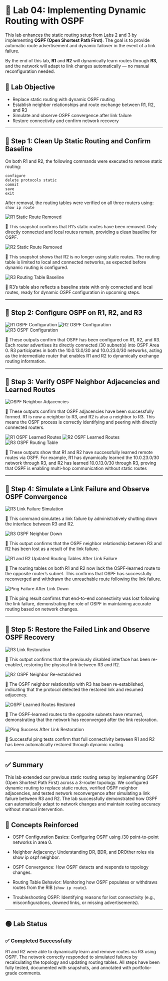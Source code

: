 # 🧪 Lab 04: Implementing Dynamic Routing with OSPF

This lab enhances the static routing setup from Labs 2 and 3 by implementing **OSPF (Open Shortest Path First)**. The goal is to provide automatic route advertisement and dynamic failover in the event of a link failure.

By the end of this lab, **R1** and **R2** will dynamically learn routes through **R3**, and the network will adapt to link changes automatically — no manual reconfiguration needed.

## 📝 Lab Objective

- Replace static routing with dynamic OSPF routing
- Establish neighbor relationships and route exchange between R1, R2, and R3
- Simulate and observe OSPF convergence after link failure
- Restore connectivity and confirm network recovery

---

## 🔹 Step 1: Clean Up Static Routing and Confirm Baseline

On both R1 and R2, the following commands were executed to remove static routing:

```
configure
delete protocols static
commit
save
exit
```
After removal, the routing tables were verified on all three routers using: `show ip route`

![R1 Static Route Removed](r1-satatic-route-01.png)

💬 This snapshot confirms that R1’s static routes have been removed. Only directly connected and local routes remain, providing a clean baseline for OSPF.

![R2 Static Route Removed](r2-no-static-route-02.png)

💬 This snapshot shows that R2 is no longer using static routes. The routing table is limited to local and connected networks, as expected before dynamic routing is configured.

![R3 Routing Table Baseline](r3-roting-table-03.png)

💬 R3’s table also reflects a baseline state with only connected and local routes, ready for dynamic OSPF configuration in upcoming steps.

---

## 🔹 Step 2: Configure OSPF on R1, R2, and R3

![R1 OSPF Configuration](r1-config-04.png)
![R2 OSPF Configuration](r2-config-05.png)
![R3 OSPF Configuration](r3-config-06.png)

💬 These outputs confirm that OSPF has been configured on R1, R2, and R3. Each router advertises its directly connected /30 subnet(s) into OSPF Area 0. R3 participates in both the 10.0.13.0/30 and 10.0.23.0/30 networks, acting as the intermediate router that enables R1 and R2 to dynamically exchange routing information.

---

## 🔹 Step 3: Verify OSPF Neighbor Adjacencies and Learned Routes

![OSPF Neighbor Adjacencies](adjacencies-07.png)

💬 These outputs confirm that OSPF adjacencies have been successfully formed. R1 is now a neighbor to R3, and R2 is also a neighbor to R3. This means the OSPF process is correctly identifying and peering with directly connected routers.

![R1 OSPF Learned Routes](r1-route-08.png)
![R2 OSPF Learned Routes](r2-route-09.png)
![R3 OSPF Routing Table](r3-route-10.png)

💬 These outputs show that R1 and R2 have successfully learned remote routes via OSPF. For example, R1 has dynamically learned the 10.0.23.0/30 network through R3, and R2 has learned 10.0.13.0/30 through R3, proving that OSPF is enabling multi-hop communication without static routes

---

## 🔹 Step 4: Simulate a Link Failure and Observe OSPF Convergence

![R3 Link Failure Simulation](r3-link-failure-11.png)

💬 This command simulates a link failure by administratively shutting down the interface between R3 and R2.

![R3 OSPF Neighbor Down](r3-OSPF-12.png)

💬 This output confirms that the OSPF neighbor relationship between R3 and R2 has been lost as a result of the link failure.

![R1 and R2 Updated Routing Tables After Link Failure](r1-2-routing-13.png)

💬 The routing tables on both R1 and R2 now lack the OSPF-learned route to the opposite router’s subnet. This confirms that OSPF has successfully reconverged and withdrawn the unreachable route following the link failure.

![Ping Failure After Link Down](ping-14.png)

💬 This ping result confirms that end-to-end connectivity was lost following the link failure, demonstrating the role of OSPF in maintaining accurate routing based on network changes.

---

## 🔹 Step 5: Restore the Failed Link and Observe OSPF Recovery

![R3 Link Restoration](r3-restore-15.png)

💬 This output confirms that the previously disabled interface has been re-enabled, restoring the physical link between R3 and R2.

![R2 OSPF Neighbor Re-established](r2-ospf-16.png)

💬 The OSPF neighbor relationship with R3 has been re-established, indicating that the protocol detected the restored link and resumed adjacency.

![OSPF Learned Routes Restored](learned-routes-17.png)

💬 The OSPF-learned routes to the opposite subnets have returned, demonstrating that the network has reconverged after the link restoration.

![Ping Success After Link Restoration](ping-18.png)

💬 Successful ping tests confirm that full connectivity between R1 and R2 has been automatically restored through dynamic routing.

---

## ✅ Summary

This lab extended our previous static routing setup by implementing OSPF (Open Shortest Path First) across a 3-router topology. We configured dynamic routing to replace static routes, verified OSPF neighbor adjacencies, and tested network reconvergence after simulating a link failure between R3 and R2. The lab successfully demonstrated how OSPF can automatically adapt to network changes and maintain routing accuracy without manual intervention.


## 🧠 Concepts Reinforced

- OSPF Configuration Basics: Configuring OSPF using /30 point-to-point networks in area 0.

- Neighbor Adjacency: Understanding DR, BDR, and DROther roles via show ip ospf neighbor.

- OSPF Convergence: How OSPF detects and responds to topology changes.

- Routing Table Behavior: Monitoring how OSPF populates or withdraws routes from the RIB (`show ip route`).

- Troubleshooting OSPF: Identifying reasons for lost connectivity (e.g., misconfigurations, downed links, or missing advertisements).

---

## 🟢 Lab Status

### ✅ Completed Successfully
 R1 and R2 were able to dynamically learn and remove routes via R3 using OSPF. The network correctly responded to simulated failures by recalculating the topology and updating routing tables. All steps have been fully tested, documented with snapshots, and annotated with portfolio-grade comments.




